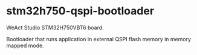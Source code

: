 # stm32h750-qspi-bootloader
WeAct Studio STM32H750VBT6 board.

Bootloader that runs application in external QSPI flash memory in memory mapped mode.
